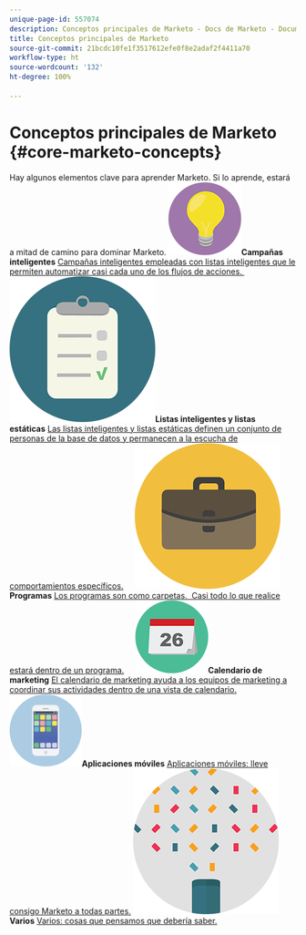 ```yaml
---
unique-page-id: 557074
description: Conceptos principales de Marketo - Docs de Marketo - Documentación del producto
title: Conceptos principales de Marketo
source-git-commit: 21bcdc10fe1f3517612efe0f8e2adaf2f4411a70
workflow-type: ht
source-wordcount: '132'
ht-degree: 100%

---
```



# Conceptos principales de Marketo {#core-marketo-concepts}

Hay algunos elementos clave para aprender Marketo. Si lo aprende, estará a mitad de camino para dominar Marketo.
**![Campañas inteligentes](assets/seo-01.png)Campañas inteligentes** [Campañas inteligentes empleadas con listas inteligentes que le permiten automatizar casi cada uno de los flujos de acciones. ](https://docs.marketo.com/display/DOCS/Smart+Campaigns)     **![Listas inteligentes y listas estáticas](assets/office-35.png)Listas inteligentes y listas estáticas** [Las listas inteligentes y listas estáticas definen un conjunto de personas de la base de datos y permanecen a la escucha de comportamientos específicos.](https://docs.marketo.com/display/DOCS/Smart+Lists+and+Static+Lists)     **![Programas](assets/office-02.png)Programas** [Los programas son como carpetas.  Casi todo lo que realice estará dentro de un programa.](https://docs.marketo.com/display/DOCS/Programs)     **![Calendario de marketing](assets/office-10.png)Calendario de marketing** [El calendario de marketing ayuda a los equipos de marketing a coordinar sus actividades dentro de una vista de calendario.](https://docs.marketo.com/display/DOCS/Marketing+Calendar)     **![Aplicaciones móviles](assets/mobile-apps.png)Aplicaciones móviles** [Aplicaciones móviles: lleve consigo Marketo a todas partes.](core-marketo-concepts/mobile-apps.md)     **![Varios](assets/party-11.png)Varios** [Varios: cosas que pensamos que debería saber.](https://docs.marketo.com/display/DOCS/Miscellaneous)
